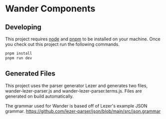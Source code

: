 # Wander Components

## Developing

This project requires [node](https://nodejs.org/en/download/) and [pnpm](https://pnpm.io/) to be installed on your machine.
Once you check out this project run the following commands.

```bash
pnpm install
pnpm run dev
```

## Generated Files

This project uses the parser generator Lezer and generates two files, wander-lezer-parser.js and wander-lezer-parser.terms.js.
Files are generated on build automatically.

The grammar used for Wander is based off of Lezer's example JSON grammar.
https://github.com/lezer-parser/json/blob/main/src/json.grammar
